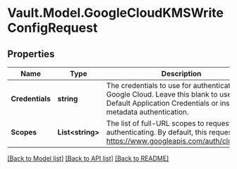 # Vault.Model.GoogleCloudKMSWriteConfigRequest

## Properties

Name | Type | Description | Notes
------------ | ------------- | ------------- | -------------
**Credentials** | **string** | The credentials to use for authenticating to Google Cloud. Leave this blank to use the Default Application Credentials or instance metadata authentication. | [optional] 
**Scopes** | **List&lt;string&gt;** | The list of full-URL scopes to request when authenticating. By default, this requests https://www.googleapis.com/auth/cloudkms. | [optional] 

[[Back to Model list]](../README.md#documentation-for-models) [[Back to API list]](../README.md#documentation-for-api-endpoints) [[Back to README]](../README.md)

